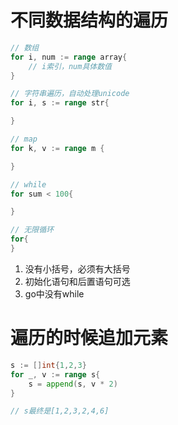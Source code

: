 
# 不同数据结构的遍历
```go
// 数组
for i, num := range array{
	// i索引，num具体数值
}

// 字符串遍历，自动处理unicode
for i, s := range str{

}

// map
for k, v := range m {

}

// while
for sum < 100{

}

// 无限循环
for{
}
```
1. 没有小括号，必须有大括号
2. 初始化语句和后置语句可选
3. go中没有while

# 遍历的时候追加元素
```go
s := []int{1,2,3}
for _, v := range s{
	s = append(s, v * 2)
}

// s最终是[1,2,3,2,4,6]
```
